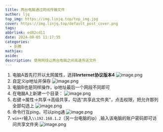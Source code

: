 ```yaml
---
title: 两台电脑通过网线传输文件
auther: ljq
top_img: https://img.linjq.top/top_img.jpg
cover: https://img.linjq.top/default_post_cover.png
tags: 
abbrlink: ed82cd11
date: 2024-09-05 11:17:55
categories:
  - 折腾
mathjax: 
aside: 
description: 使用网线让两台电脑之间高速传送文件
---
```

1. 电脑A首先打开以太网属性，选择**Inrternet协议版本4**
![image.png](https://img.linjq.top/202409051500493.png)
2. 自定义ip地址并保存
![image.png](https://img.linjq.top/202409051500183.png)
3. 电脑B也是同样操作，ip地址最后一个网段不同即可
4. 在电脑A上新建一个目录：
![image.png](https://img.linjq.top/202409051501703.png)
5. 右键->属性->共享->高级共享，勾选“共享此文件夹”，点击权限，把允许那列全部勾选上
![image.png](https://img.linjq.top/202409051501731.png)
6. 命令行互ping，可以ping通
![image.png](https://img.linjq.top/202409051502824.png)
7. `win+r`输入`\\192.168.1.2`（另一台电脑的ip）,输入该电脑的账户密码即可访问共享文件夹
![image.png](https://img.linjq.top/202409051502570.png)
